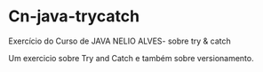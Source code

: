 # Cn-java-trycatch
Exercício do Curso de JAVA NELIO ALVES- sobre try &amp; catch

Um exercicio sobre Try and Catch e também sobre versionamento.


